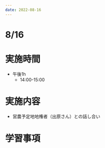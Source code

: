 ```yaml
---
date: 2022-08-16
---
```

# 8/16
# 実施時間
- 午後1h 
    - 14:00-15:00
# 実施内容
- 営農予定地地権者（出原さん）との話し合い
# 学習事項